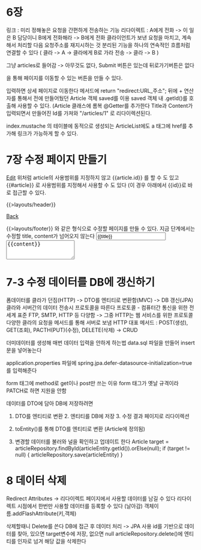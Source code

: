 # 6장
링크 : 미리 정해놓은 요청을 간편하게 전송하는 기능
리다이렉트 : A에게 전화 -> 이 일은 B 담당이니 B에게 전화해라 -> B에게 전화
            클라이언트가 보낸 요청을 마치고, 계속해서 처리할 다음 요청주소를 재지시하는 것
            분리된 기능을 하나의 연속적인 흐름처럼 연결할 수 있다 ( 클라 -> A -> 클라에게 B로 가라 전송 -> 클라 -> B )

그냥 articles로 들어감 -> 아무것도 없다, Submit 버튼은 있는데 뒤로가기버튼은 없다

<a href="url"></a>을 통해 페이지를 이동할 수 있는 버튼을 만들 수 있다.

입력하면 상세 페이지로 이동한다
메서드에 return "redirect:URL_주소";
뒤에 + 연산자를 통해서 전에 만들어뒀던 Article 객체 saved를 이용
saved 객체 내 .getId()를 호출해 사용할 수 있다. (Article 클래스에 롬복 @Getter를 추가한다
Title과 Content가 입력되면서 만들어진 Id를 가져와 "/articles/1" 로 리다이렉션된다.

index.mustache 의 테이블에 동적으로 생성되는 ArticleList에도 a 태그에 href를 추가해 링크가 가능하게 할 수 있다.

# 7장 수정 페이지 만들기
<a href="/articles/{{article.id}}/edit">Edit</a>
위처럼 article의 사용범위를 지정하지 않고 {{article.id}} 를  할 수 도 있고
{{#article}}
로 사용범위를 지정해서 사용할 수 도 있다 (이 경우 아래에서 {{id}}로 바로 접근할 수 있다.

{{>layouts/header}}
<form class="container" action="" method="post">
    <a href="/articles/{{article.id}}">Back</a>
</form>
{{>layouts/footer}}
와 같은 형식으로 수정할 페이지를 만들 수 있다. 지금 단계에서는 수정할 title, content가 넘어오지 않는다
<input type="text" class="form-control" name="title" value="{{title}}">
<textarea class="form-control" rows="3"
          name="content">{{content}}</textarea>

# 7-3 수정 데이터를 DB에 갱신하기
폼데이터를 클라가 던짐(HTTP) -> DTO를 엔티티로 변환함(MVC) -> DB 갱신(JPA)
클라와 서버간의 데이터 전송시 프로토콜을 따른다
프로토콜 - 컴퓨터간 통신을 위한 전세계 표준
FTP, SMTP, HTTP 등 다양함 -> 그중 HTTP는 웹 서비스를 위한 프로토콜
다양한 클라의 요청을 메서드를 통해 서버로 보냄
HTTP 대표 메서드 : POST(생성), GET(조회), PACTH(PUT)(수정), DELETE(삭제) -> CRUD

더미데이터를 생성해 매번 데이터 입력을 안하게 하는법
data.sql 파일을 만들어 insert문을 넣어놓는다

application.properties 파일에
spring.jpa.defer-datasource-initialization=true를 입력해준다

form 태그에 method로 get이나 post만 쓰는 이유
form 태그가 옛날 규격이라 PATCH로 하면 지원을 안함

데이터를 DTO에 담아 DB에 저장하려면
1. DTO를 엔티티로 변환 2. 엔티티를 DB에 저장 3. 수정 결과 페이지로 리다이렉션

1. toEntity()를 통해 DTO를 엔티티로 변환 (Article에 정의됨)

2. 변경할 데이터를 불러와 널을 확인하고 업데이트 한다
Article target = articleRepository.findById(articleEntity.getId()).orElse(null);
        if (target != null) {
            articleRepository.save(articleEntity)
        }

# 8 데이터 삭제
Redirect Attributes -> 리다이렉트 페이지에서 사용할 데이터를 남길 수 있다
                       리다이렉트 시점에서 한번만 사용할 데이터를 등록할 수 있다 (날아감)
                       객체이름.addFlashAttribute(키,객체)

삭제할때니 Delete를 쓴다
DB에 접근 후 데이터 처리 -> JPA 사용
id를 기반으로 데이터를 찾아, 있으면 target변수에 저장, 없으면 null
articleRepository.delete()에 엔티티를 인자로 넘겨 해당 값을 삭제한다
